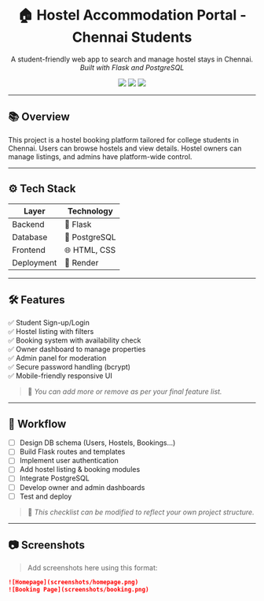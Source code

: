 <h1 align="center">🏠 Hostel Accommodation Portal - Chennai Students</h1>

<p align="center">
  A student-friendly web app to search and manage hostel stays in Chennai.
  <br />
  <i>Built with Flask and PostgreSQL</i>
</p>

<p align="center">
  <img src="https://img.shields.io/badge/Flask-Backend-blue" />
  <img src="https://img.shields.io/badge/PostgreSQL-Database-blueviolet" />
  <img src="https://img.shields.io/badge/Made%20with-%F0%9F%92%BB%20Love-red" />
</p>

---

## 📚 Overview

This project is a hostel booking platform tailored for college students in Chennai. Users can browse hostels and view details. Hostel owners can manage listings, and admins have platform-wide control.

---

## ⚙️ Tech Stack

| Layer       | Technology          |
|-------------|---------------------|
| Backend     | 🐍 Flask            |
| Database    | 🐘 PostgreSQL       |
| Frontend    | 🌐 HTML, CSS        |
| Deployment  | 🚀 Render           |

---

## 🛠️ Features

✅ Student Sign-up/Login  
✅ Hostel listing with filters  
✅ Booking system with availability check  
✅ Owner dashboard to manage properties  
✅ Admin panel for moderation  
✅ Secure password handling (bcrypt)  
✅ Mobile-friendly responsive UI  

> 🧩 *You can add more or remove as per your final feature list.*

---

## 🔁 Workflow

- [ ] Design DB schema (Users, Hostels, Bookings...)
- [ ] Build Flask routes and templates
- [ ] Implement user authentication
- [ ] Add hostel listing & booking modules
- [ ] Integrate PostgreSQL
- [ ] Develop owner and admin dashboards
- [ ] Test and deploy

> 📝 *This checklist can be modified to reflect your own project structure.*

---

## 📷 Screenshots

> Add screenshots here using this format:
```markdown
![Homepage](screenshots/homepage.png)
![Booking Page](screenshots/booking.png)
